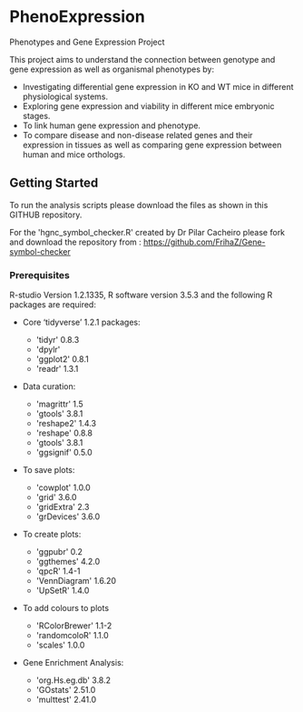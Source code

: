 # PhenoExpression
Phenotypes and Gene Expression Project

This project aims to understand the connection between genotype and gene expression as well as organismal phenotypes by:

* Investigating differential gene expression in KO and WT mice in different physiological systems. 
* Exploring gene expression and viability in different mice embryonic stages. 
* To link human gene expression and phenotype. 
* To compare disease and non-disease related genes and their expression in tissues as well as comparing gene expression between human and mice orthologs.

## Getting Started

To run the analysis scripts please download the files as shown in this GITHUB repository.

For the  'hgnc_symbol_checker.R' created by Dr Pilar Cacheiro please fork and download the repository from : https://github.com/FrihaZ/Gene-symbol-checker 


### Prerequisites

R-studio Version 1.2.1335, R software version 3.5.3 and the following R packages are required:

* Core ‘tidyverse’ 1.2.1 packages:
  * 'tidyr' 0.8.3 
  * 'dpylr' 
  * 'ggplot2' 0.8.1 
  * 'readr' 1.3.1 
  
* Data curation:
  * 'magrittr' 1.5 
  * 'gtools' 3.8.1
  * 'reshape2' 1.4.3
  * 'reshape' 0.8.8
  * 'gtools' 3.8.1
  * 'ggsignif' 0.5.0
 
* To save plots:
  * 'cowplot' 1.0.0
  * 'grid' 3.6.0
  * 'gridExtra' 2.3
  * 'grDevices' 3.6.0

* To create plots:
  * 'ggpubr' 0.2
  * 'ggthemes' 4.2.0
  * 'qpcR' 1.4-1
  * 'VennDiagram' 1.6.20
  * 'UpSetR' 1.4.0 

* To add colours to plots
  * 'RColorBrewer' 1.1-2
  * 'randomcoloR' 1.1.0
  * 'scales' 1.0.0

 * Gene Enrichment Analysis:
   * 'org.Hs.eg.db' 3.8.2
   * 'GOstats' 2.51.0 
   * 'multtest' 2.41.0
  
 
 



